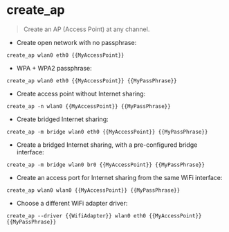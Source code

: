 # create_ap

> Create an AP (Access Point) at any channel.

- Create open network with no passphrase:

`create_ap wlan0 eth0 {{MyAccessPoint}}`

- WPA + WPA2 passphrase:

`create_ap wlan0 eth0 {{MyAccessPoint}} {{MyPassPhrase}}`

- Create access point without Internet sharing:

`create_ap -n wlan0 {{MyAccessPoint}} {{MyPassPhrase}}`

- Create bridged Internet sharing:

`create_ap -m bridge wlan0 eth0 {{MyAccessPoint}} {{MyPassPhrase}}`

- Create a bridged Internet sharing, with a pre-configured bridge interface:

`create_ap -m bridge wlan0 br0 {{MyAccessPoint}} {{MyPassPhrase}}`

- Create an access port for Internet sharing from the same WiFi interface:

`create_ap wlan0 wlan0 {{MyAccessPoint}} {{MyPassPhrase}}`

- Choose a different WiFi adapter driver:

`create_ap --driver {{WifiAdapter}} wlan0 eth0 {{MyAccessPoint}} {{MyPassPhrase}}`
